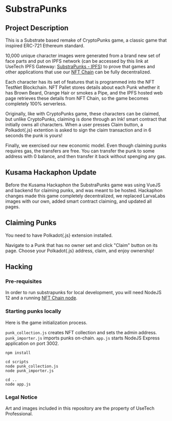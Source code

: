 # SubstraPunks

## Project Description
This is a Substrate based remake of CryptoPunks game, a classic game that inspired ERC-721 Ethereum standard.

10,000 unique character images were generated from a brand new set of face parts and put on IPFS network (can be accessed by this link at UseTech IPFS Gateway: [SubstraPunks - IPFS](https://ipfs-gateway.usetech.com/ipns/QmaMtDqE9nhMX9RQLTpaCboqg7bqkb6Gi67iCKMe8NDpCE/)) to prove that games and other applications that use our [NFT Chain](https://github.com/usetech-llc/nft_parachain) can be fully decentralized.

Each character has its set of features that is programmed into the NFT TestNet Blockchain. NFT Pallet stores details about each Punk whether it has Brown Beard, Orange Hair or smokes a Pipe, and the IPFS hosted web page retrieves these details from NFT Chain, so the game becomes completely 100% serverless.

Originally, like with CryptoPunks game, these characters can be claimed, but unlike CryptoPunks, claiming is done through an Ink! smart contract that initially owns all characters. When a user presses Claim button, a Polkadot{.js} extention is asked to sign the claim transaction and in 6 seconds the punk is yours! 

Finally, we exercised our new economic model. Even though claiming punks requires gas, the transfers are free. You can transfer the punk to some address with 0 balance, and then transfer it back without spenging any gas.

## Kusama Hackaphon Update

Before the Kusama Hackaphon the SubstraPunks game was using VueJS and backend for claiming punks, and was meant to be hosted. Hackaphon changes made this game completely decentralized, we replaced LarvaLabs images with our own, added smart contract claiming, and updated all pages.


## Claiming Punks

You need to have Polkadot{.js} extension installed. 

Navigate to a Punk that has no owner set and click "Claim" button on its page. Choose your Polkadot{.js} address, claim, and enjoy ownership!

## Hacking

### Pre-requisites

In order to run substrapunks for local development, you will need NodeJS 12 and a running [NFT Chain node](https://github.com/usetech-llc/nft_parachain). 

### Starting punks locally

Here is the game initialization process. 

`punk_collection.js` creates NFT collection and sets the admin address. 
`punk_importer.js` imports punks on-chain. 
`app.js` starts NodeJS Express application on port 3002.

```
npm install

cd scripts
node punk_collection.js
node punk_importer.js

cd ..
node app.js
```

### Legal Notice

Art and images included in this repository are the property of UseTech Professional.